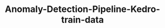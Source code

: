 ---
schema: default
title: Anomaly-Detection-Pipeline-Kedro-train-data
organization: ResponsibleAIML
notes: type = kedro_mlflow.io.artifacts.mlflow_artifact_dataset.CSVDataset.MlflowCSVDataset
resources:
  - name: Anomaly-Detection-Pipeline-Kedro-train-data
    url: 'https://github.com/ResponsibleAIML/django-kedro/tree/main/kedro-projects/anomaly-detection-pipeline-kedro/data/05_model_input/train.csv'
    format: csv
category:
  - 05-model-input
maintainer: 
maintainer_email: 
project:
  - Anomaly Detection Pipeline (Kedro)
preview: |
  <table border="1" class="dataframe">
    <thead>
      <tr style="text-align: right;">
        <th></th>
        <th>TX_AMOUNT</th>
        <th>TX_DURING_WEEKEND</th>
        <th>TX_DURING_NIGHT</th>
        <th>CUSTOMER_ID_NB_TX_1DAY_WINDOW</th>
        <th>CUSTOMER_ID_NB_TX_7DAY_WINDOW</th>
        <th>CUSTOMER_ID_NB_TX_30DAY_WINDOW</th>
        <th>CUSTOMER_ID_AVG_AMOUNT_1DAY_WINDOW</th>
        <th>CUSTOMER_ID_AVG_AMOUNT_7DAY_WINDOW</th>
        <th>CUSTOMER_ID_AVG_AMOUNT_30DAY_WINDOW</th>
        <th>TERMINAL_ID_NB_TX_1DAY_WINDOW</th>
        <th>TERMINAL_ID_NB_TX_7DAY_WINDOW</th>
        <th>TERMINAL_ID_NB_TX_30DAY_WINDOW</th>
        <th>TERMINAL_ID_RISK_1DAY_WINDOW</th>
        <th>TERMINAL_ID_RISK_7DAY_WINDOW</th>
        <th>TERMINAL_ID_RISK_30DAY_WINDOW</th>
      </tr>
    </thead>
    <tbody>
      <tr>
        <th>0</th>
        <td>57.16</td>
        <td>1</td>
        <td>1</td>
        <td>1.0</td>
        <td>1.0</td>
        <td>1.0</td>
        <td>57.160</td>
        <td>57.160</td>
        <td>57.160</td>
        <td>0.0</td>
        <td>0.0</td>
        <td>0.0</td>
        <td>0.0</td>
        <td>0.0</td>
        <td>0.0</td>
      </tr>
      <tr>
        <th>1</th>
        <td>81.51</td>
        <td>1</td>
        <td>1</td>
        <td>1.0</td>
        <td>1.0</td>
        <td>1.0</td>
        <td>81.510</td>
        <td>81.510</td>
        <td>81.510</td>
        <td>0.0</td>
        <td>0.0</td>
        <td>0.0</td>
        <td>0.0</td>
        <td>0.0</td>
        <td>0.0</td>
      </tr>
      <tr>
        <th>2</th>
        <td>146.00</td>
        <td>1</td>
        <td>1</td>
        <td>1.0</td>
        <td>1.0</td>
        <td>1.0</td>
        <td>146.000</td>
        <td>146.000</td>
        <td>146.000</td>
        <td>0.0</td>
        <td>0.0</td>
        <td>0.0</td>
        <td>0.0</td>
        <td>0.0</td>
        <td>0.0</td>
      </tr>
      <tr>
        <th>3</th>
        <td>64.49</td>
        <td>1</td>
        <td>1</td>
        <td>1.0</td>
        <td>1.0</td>
        <td>1.0</td>
        <td>64.490</td>
        <td>64.490</td>
        <td>64.490</td>
        <td>0.0</td>
        <td>0.0</td>
        <td>0.0</td>
        <td>0.0</td>
        <td>0.0</td>
        <td>0.0</td>
      </tr>
      <tr>
        <th>4</th>
        <td>50.99</td>
        <td>1</td>
        <td>1</td>
        <td>1.0</td>
        <td>1.0</td>
        <td>1.0</td>
        <td>50.990</td>
        <td>50.990</td>
        <td>50.990</td>
        <td>0.0</td>
        <td>0.0</td>
        <td>0.0</td>
        <td>0.0</td>
        <td>0.0</td>
        <td>0.0</td>
      </tr>
      <tr>
        <th>5</th>
        <td>44.71</td>
        <td>1</td>
        <td>1</td>
        <td>1.0</td>
        <td>1.0</td>
        <td>1.0</td>
        <td>44.710</td>
        <td>44.710</td>
        <td>44.710</td>
        <td>0.0</td>
        <td>0.0</td>
        <td>0.0</td>
        <td>0.0</td>
        <td>0.0</td>
        <td>0.0</td>
      </tr>
      <tr>
        <th>6</th>
        <td>96.03</td>
        <td>1</td>
        <td>1</td>
        <td>1.0</td>
        <td>1.0</td>
        <td>1.0</td>
        <td>96.030</td>
        <td>96.030</td>
        <td>96.030</td>
        <td>0.0</td>
        <td>0.0</td>
        <td>0.0</td>
        <td>0.0</td>
        <td>0.0</td>
        <td>0.0</td>
      </tr>
      <tr>
        <th>7</th>
        <td>24.36</td>
        <td>1</td>
        <td>1</td>
        <td>1.0</td>
        <td>1.0</td>
        <td>1.0</td>
        <td>24.360</td>
        <td>24.360</td>
        <td>24.360</td>
        <td>0.0</td>
        <td>0.0</td>
        <td>0.0</td>
        <td>0.0</td>
        <td>0.0</td>
        <td>0.0</td>
      </tr>
      <tr>
        <th>8</th>
        <td>26.34</td>
        <td>1</td>
        <td>1</td>
        <td>2.0</td>
        <td>2.0</td>
        <td>2.0</td>
        <td>45.415</td>
        <td>45.415</td>
        <td>45.415</td>
        <td>0.0</td>
        <td>0.0</td>
        <td>0.0</td>
        <td>0.0</td>
        <td>0.0</td>
        <td>0.0</td>
      </tr>
      <tr>
        <th>9</th>
        <td>59.07</td>
        <td>1</td>
        <td>1</td>
        <td>1.0</td>
        <td>1.0</td>
        <td>1.0</td>
        <td>59.070</td>
        <td>59.070</td>
        <td>59.070</td>
        <td>0.0</td>
        <td>0.0</td>
        <td>0.0</td>
        <td>0.0</td>
        <td>0.0</td>
        <td>0.0</td>
      </tr>
    </tbody>
  </table>
---